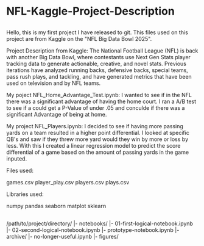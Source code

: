 # NFL-Kaggle-Project-Description
##

Hello, this is my first project I have released to git. This files used on this project are from Kaggle on the "NFL Big Data Bowl 2025".

Project Description from Kaggle:
The National Football League (NFL) is back with another Big Data Bowl, where contestants use Next Gen Stats player tracking data to generate actionable, creative, and novel stats. Previous iterations have analyzed running backs, defensive backs, special teams, pass rush plays, and tackling, and have generated metrics that have been used on television and by NFL teams.

My poject NFL_Home_Advantage_Test.ipynb:
I wanted to see if in the NFL there was a significant advantage of having the home court. I ran a A/B test to see if a could get a P-Value of under .05 and conculde if there was a significant Advantage of being at home.

My project NFL_Players.ipynb:
I decided to see if having more passing yards on a team resulted in a higher point differential. I looked at specific QB's and saw if they threw more yard would they win by more or loss by less. With this I created a linear regression model to predict the score differential of a game based on the amount of passing yards in the game inputed.

Files used:

games.csv
player_play.csv
players.csv
plays.csv

Libraries used:

numpy
pandas
seaborn
matplot
sklearn

##

/path/to/project/directory/
|- notebooks/
   |- 01-first-logical-notebook.ipynb
   |- 02-second-logical-notebook.ipynb
   |- prototype-notebook.ipynb
   |- archive/
	  |- no-longer-useful.ipynb
   |- figures/
